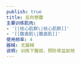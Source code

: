 ```yaml
---
publish: true
title: 反向卷腹
主要训练肌肉:
- '[[核心肌群\|核心肌群]]'
- '[[腹直肌\|腹直肌]]'
使用频率: 4
器械: 无器械
说明: 训练下腹部，预防骨盆前倾
---
```

